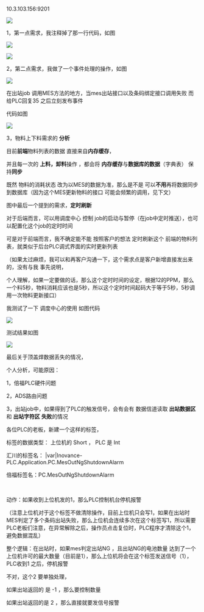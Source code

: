 





10.3.103.156:9201





![](../../项目文档/BS/龙净整线/问题点收集/新增需求/上料下料客户需求.jpg)



1，第一点需求，我注释掉了那一行代码，如图

![](../../项目文档/BS/龙净整线/问题点收集/解决方案/第一点.png)

![](../../项目文档/BS/龙净整线/问题点收集/解决方案/第一点2.png)







2，第二点需求，我做了一个事件处理的操作，如图

![](../../项目文档/BS/龙净整线/问题点收集/解决方案/第二点.png)

在出站job 调用MES方法的地方，当mes出站接口以及条码绑定接口调用失败  而给PLC回复35 之后立刻发布事件

代码如图

![](../../项目文档/BS/龙净整线/问题点收集/解决方案/第二2.png)



3，物料上下料需求的 **分析**

 目前**前端**物料列表的数据 直接来自**内存缓存**，

并且每一次的 **上料，卸料**操作      ，都会将  **内存缓存**与**数据库的数据**（字典表） 保持**同步**

既然  物料的消耗状态 改为以MES的数据为准，那么是不是  可以**不用**再将数据同步 到数据库（因为这个MES更新物料的接口   可能会频繁的调用，见下文）



图中最后一个提到的需求，**定时刷新**

对于后端而言，可以用调度中心 控制 job的启动与暂停（在job中定时推送），也可以配置化这个job的定时时间

可是对于前端而言，我不确定能不能 按照客户的想法 定时刷新这个 前端的物料列表，就类似于后台PLC调式界面的实时更新列表

（如果太过麻烦，我可以和再客户沟通一下，这个需求点是客户新增直接发出来的，没有与我 事先说明，

个人理解，如果一定要做的话，那么这个定时时间的设定，根据12的PPM，那么一个料5秒，物料消耗应该也是5秒，所以这个定时时间起码大于等于5秒，5秒调用一次物料更新接口）

我测试了一下 调度中心的使用    如图代码

![](../../项目文档/BS/龙净整线/问题点收集/解决方案/job点.png)

测试结果如图

![](../../项目文档/BS/龙净整线/问题点收集/解决方案/第三点2.png)





最后关于顶盖焊数据丢失的情况，

个人分析，可能原因：

1，倍福PLC硬件问题

2，ADS路由问题

3，出站job中，如果得到了PLC的触发信号，会有会有  数据信道读取  **出站数据区** 和 **出站字符区**  **失败**的情况





各位PLC的老板，新建一个这样的标签，

标签的数据类型： 上位机的 Short  ，   PLC 是 Int

 汇川的标签名： |var|Inovance-PLC.Application.PC.MesOutNgShutdownAlarm

倍福标签名：PC.MesOutNgShutdownAlarm

​		

动作：如果收到上位机发的1，那么PLC控制机台停机报警  

（注意上位机对于这个标签不做清除操作，目前上位机只会写1，如果在出站时MES判定了多个条码出站失败，那么上位机会连续多次在这个标签写1，所以需要PLC老板们注意，在异常解除之后，操作员点击复位时，PLC程序才清除这个1，避免数据混乱）



整个逻辑：在出站时，如果mes判定出站NG     ，且出站NG的电池数量  达到了一个上位机许可的最大数量（目前是1），那么上位机将会在这个标签发送信号（1），PLC收到1 之后，停机报警







不对，这个2 要单独处理，

如果出站返回的 是 -1 ，那么要控制数量

如果出站返回的是 2 ，那么直接就要发信号报警
